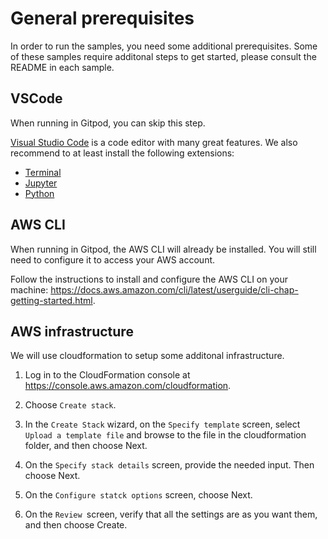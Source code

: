 # General prerequisites

In order to run the samples, you need some additional prerequisites. Some of these samples require additonal steps to get started, please consult the README in each sample.

## VSCode 

When running in Gitpod, you can skip this step.

[Visual Studio Code](https://code.visualstudio.com/) is a code editor with many great features. We also recommend to at least install the following extensions:

- [Terminal](https://marketplace.visualstudio.com/items?itemName=formulahendry.terminal)
- [Jupyter](https://marketplace.visualstudio.com/items?itemName=ms-toolsai.jupyter)
- [Python](https://marketplace.visualstudio.com/items?itemName=ms-python.python)


## AWS CLI

When running in Gitpod, the AWS CLI will already be installed. You will still need to configure it to access your AWS account.

Follow the instructions to install and configure the AWS CLI on your machine: https://docs.aws.amazon.com/cli/latest/userguide/cli-chap-getting-started.html. 



## AWS infrastructure

We will use cloudformation to setup some additonal infrastructure.

1. Log in to the CloudFormation console at https://console.aws.amazon.com/cloudformation.

2. Choose `Create stack`.

3. In the `Create Stack` wizard, on the `Specify template` screen, select `Upload a template file` and browse to the file in the cloudformation folder, and then choose Next.

4. On the `Specify stack details` screen, provide the needed input. Then choose Next.

5. On the `Configure statck options` screen, choose Next.

6. On the `Review `screen, verify that all the settings are as you want them, and then choose Create.